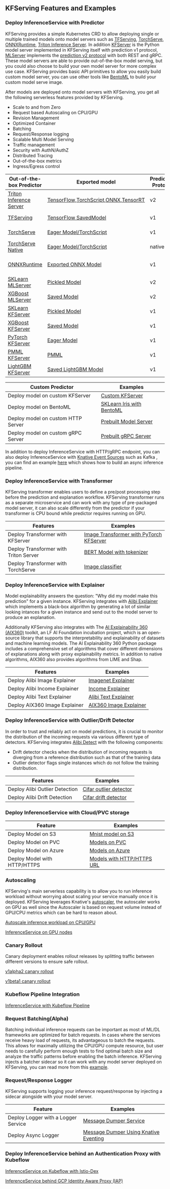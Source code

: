 ## KFServing Features and Examples

### Deploy InferenceService with Predictor
KFServing provides a simple Kubernetes CRD to allow deploying single or multiple trained models onto model servers such as [TFServing](https://www.tensorflow.org/tfx/guide/serving), 
[TorchServe](https://pytorch.org/serve/server.html), [ONNXRuntime](https://github.com/microsoft/onnxruntime), [Triton Inference Server](https://docs.nvidia.com/deeplearning/triton-inference-server/user-guide/docs).
In addition [KFServer](https://github.com/kubeflow/kfserving/tree/master/python/kfserving) is the Python model server implemented in KFServing itself with prediction v1 protocol,
[MLServer](https://github.com/SeldonIO/MLServer) implements the [prediction v2 protocol](https://github.com/kubeflow/kfserving/tree/master/docs/predict-api/v2) with both REST and gRPC.
These model servers are able to provide out-of-the-box model serving, but you could also choose to build your own model server for more complex use case.
KFServing provides basic API primitives to allow you easily build custom model server, you can use other tools like [BentoML](https://docs.bentoml.org/en/latest) to build your custom model serve image.

After models are deployed onto model servers with KFServing, you get all the following serverless features provided by KFServing.
- Scale to and from Zero
- Request based Autoscaling on CPU/GPU
- Revision Management
- Optimized Container
- Batching
- Request/Response logging
- Scalable Multi Model Serving
- Traffic management
- Security with AuthN/AuthZ
- Distributed Tracing
- Out-of-the-box metrics
- Ingress/Egress control

| Out-of-the-box Predictor  | Exported model| Prediction Protocol | HTTP | gRPC | Versions| Examples |
| ------------- | ------------- | ------------- | ------------- | ------------- | ------------- | ------------- |
| [Triton Inference Server](https://github.com/triton-inference-server/server) | [TensorFlow,TorchScript,ONNX,TensorRT](https://docs.nvidia.com/deeplearning/triton-inference-server/user-guide/docs/model_repository.html)| v2 | :heavy_check_mark: | :heavy_check_mark: | [Compatibility Matrix](https://docs.nvidia.com/deeplearning/frameworks/support-matrix/index.html)| [Triton Examples](./v1beta1/triton) |
| [TFServing](https://www.tensorflow.org/tfx/guide/serving) | [TensorFlow SavedModel](https://www.tensorflow.org/guide/saved_model) | v1 | :heavy_check_mark: | :heavy_check_mark: | [TFServing Versions](https://github.com/tensorflow/serving/releases) | [TensorFlow Examples](./v1alpha2/tensorflow)  |
| [TorchServe](https://pytorch.org/serve/server.html) | [Eager Model/TorchScript](https://pytorch.org/docs/master/generated/torch.save.html) | v1 | :heavy_check_mark: | :heavy_check_mark: | 0.3.0 | [TorchServe Examples](./v1beta1/torchserve)  |
| [TorchServe Native](https://pytorch.org/serve/server.html) | [Eager Model/TorchScript](https://pytorch.org/docs/master/generated/torch.save.html) | native | :heavy_check_mark: | :heavy_check_mark: | 0.3.0 | [TorchServe Examples](./v1beta1/custom/torchserve)  |
| [ONNXRuntime](https://github.com/microsoft/onnxruntime)  | [Exported ONNX Model](https://github.com/onnx/tutorials#converting-to-onnx-format) | v1 | :heavy_check_mark: | :heavy_check_mark: | [Compatibility](https://github.com/microsoft/onnxruntime#compatibility) |[ONNX Style Model](./v1alpha2/onnx)  |
| [SKLearn MLServer](https://github.com/SeldonIO/MLServer) | [Pickled Model](https://scikit-learn.org/stable/modules/model_persistence.html) | v2 | :heavy_check_mark: | :heavy_check_mark: | 0.23.1 | [SKLearn Iris V2](./v1beta1/v2/sklearn)  |
| [XGBoost MLServer](https://github.com/SeldonIO/MLServer) | [Saved Model](https://xgboost.readthedocs.io/en/latest/tutorials/saving_model.html) | v2 | :heavy_check_mark: | :heavy_check_mark: | 1.1.1 | [XGBoost Iris V2](./v1beta1/xgboost)  |
| [SKLearn KFServer](https://github.com/kubeflow/kfserving/tree/master/python/sklearnserver) | [Pickled Model](https://scikit-learn.org/stable/modules/model_persistence.html) | v1 | :heavy_check_mark: | -- | 0.20.3 | [SKLearn Iris](./v1beta1/v1/sklearn)  |
| [XGBoost KFServer](https://github.com/kubeflow/kfserving/tree/master/python/xgbserver) | [Saved Model](https://xgboost.readthedocs.io/en/latest/tutorials/saving_model.html) | v1 | :heavy_check_mark: | -- | 0.82 | [XGBoost Iris](./v1alpha2/xgboost)  |
| [PyTorch KFServer](https://github.com/kubeflow/kfserving/tree/master/python/pytorchserver) | [Eager Model](https://pytorch.org/docs/master/generated/torch.save.html) | v1 | :heavy_check_mark: | -- | 1.3.1 |  [PyTorch Cifar10](./v1alpha2/pytorch)  |
| [PMML KFServer](https://github.com/kubeflow/kfserving/tree/master/python/pmmlserver) | [PMML](http://dmg.org/pmml/v4-4-1/GeneralStructure.html) | v1 | :heavy_check_mark: | -- | [PMML4.4.1](https://github.com/autodeployai/pypmml) | [SKLearn PMML](./v1beta1/pmml)  |
| [LightGBM KFServer](https://github.com/kubeflow/kfserving/tree/master/python/lightgbm) | [Saved LightGBM Model](https://lightgbm.readthedocs.io/en/latest/pythonapi/lightgbm.Booster.html#lightgbm.Booster.save_model) | v1 | :heavy_check_mark: | -- | 2.3.1 | [LightGBM Iris](./v1beta1/lightgbm)  |

| Custom Predictor  | Examples |
| ------------- |  ------------- |
| Deploy model on custom KFServer | [Custom KFServer](./v1alpha2/custom/kfserving-custom-model)|
| Deploy model on BentoML | [SKLearn Iris with BentoML](./bentoml)|
| Deploy model on custom HTTP Server  | [Prebuilt Model Server](./v1alpha2/custom/prebuilt-image)|
| Deploy model on custom gRPC Server  | [Prebuilt gRPC Server](./v1alpha2/custom/grpc-server)|

In addition to deploy InferenceService with HTTP/gRPC endpoint, you can also deploy InferenceService with [Knative Event Sources](https://knative.dev/docs/eventing/sources/index.html) such as Kafka
, you can find an example [here](./kafka) which shows how to build an async inference pipeline. 

### Deploy InferenceService with Transformer
KFServing transformer enables users to define a pre/post processing step before the prediction and explanation workflow.
KFServing transformer runs as a separate microservice and can work with any type of pre-packaged model server, it can also 
scale differently from the predictor if your transformer is CPU bound while predictor requires running on GPU. 

| Features  | Examples |
| ------------- | ------------- |
| Deploy Transformer with KFServer | [Image Transformer with PyTorch KFServer](./v1alpha2/transformer/image_transformer)  |
| Deploy Transformer with Triton Server | [BERT Model with tokenizer](./v1beta1/triton/bert)  |
| Deploy Transformer with TorchServe| [Image classifier](./v1beta1/transformer/torchserve_image_transformer)  |

### Deploy InferenceService with Explainer
Model explainability answers the question: "Why did my model make this prediction" for a given instance. KFServing 
integrates with [Alibi Explainer](https://github.com/SeldonIO/alibi) which implements a black-box algorithm by generating a lot of similar looking intances 
for a given instance and send out to the model server to produce an explanation.

Additionally KFServing also integrates with The [AI Explainability 360 (AIX360)](https://ai-explainability-360.org/) toolkit, an LF AI Foundation incubation project, which is an open-source library that supports the interpretability and explainability of datasets and machine learning models. The AI Explainability 360 Python package includes a comprehensive set of algorithms that cover different dimensions of explanations along with proxy explainability metrics. In addition to native algorithms, AIX360 also provides algorithms from LIME and Shap.

| Features  | Examples |
| ------------- | ------------- |
| Deploy Alibi Image Explainer| [Imagenet Explainer](./explanation/alibi/imagenet)  |
| Deploy Alibi Income Explainer| [Income Explainer](./explanation/alibi/income)  |
| Deploy Alibi Text Explainer| [Alibi Text Explainer](./explanation/alibi/moviesentiment) |
| Deploy AIX360 Image Explainer| [AIX360 Image Explainer](./explanation/aix/mnist/README.md) |


### Deploy InferenceService with Outlier/Drift Detector
In order to trust and reliably act on model predictions, it is crucial to monitor the distribution of the incoming
requests via various different type of detectors. KFServing integrates [Alibi Detect](https://github.com/SeldonIO/alibi-detect) with the following components:
- Drift detector checks when the distribution of incoming requests is diverging from a reference distribution such as that of the training data 
- Outlier detector flags single instances which do not follow the training distribution.

| Features  | Examples |
| ------------- | ------------- |
| Deploy Alibi Outlier Detection| [Cifar outlier detector](./outlier-detection/alibi-detect/cifar10) |
| Deploy Alibi Drift Detection| [Cifar drift detector](./drift-detection/alibi-detect/cifar10) |

### Deploy InferenceService with Cloud/PVC storage
| Feature  | Examples |
| ------------- | ------------- |
| Deploy Model on S3| [Mnist model on S3](./storage/s3) |
| Deploy Model on PVC| [Models on PVC](./storage/pvc)  |
| Deploy Model on Azure| [Models on Azure](./storage/azure) |
| Deploy Model with HTTP/HTTPS| [Models with HTTP/HTTPS URL](./storage/uri) |

### Autoscaling
KFServing's main serverless capability is to allow you to run inference workload without worrying about scaling your service manually once it is deployed. KFServing leverages Knative's [autoscaler](https://knative.dev/docs/serving/configuring-autoscaling/),
the autoscaler works on GPU as well since the Autoscaler is based on request volume instead of GPU/CPU metrics which can be hard
 to reason about. 
 
[Autoscale inference workload on CPU/GPU](./autoscaling)

[InferenceService on GPU nodes](./accelerators)

### Canary Rollout
Canary deployment enables rollout releases by splitting traffic between different versions to ensure safe rollout.

[v1alpha2 canary rollout](./v1alpha2/rollouts)

[v1beta1 canary rollout](./v1beta1/rollout)

### Kubeflow Pipeline Integration
[InferenceService with Kubeflow Pipeline](./pipelines)

### Request Batching(Alpha)
Batching individual inference requests can be important as most of ML/DL frameworks are optimized for batch requests.
In cases where the services receive heavy load of requests, its advantageous to batch the requests. This allows for maximally
utilizing the CPU/GPU compute resource, but user needs to carefully perform enough tests to find optimal batch size and analyze 
the traffic patterns before enabling the batch inference. KFServing injects a batcher sidecar so it can work with any model server
deployed on KFServing, you can read more from this [example](./batcher).

### Request/Response Logger
KFServing supports logging your inference request/response by injecting a sidecar alongside with your model server.

| Feature  | Examples |
| ------------- | ------------- |
| Deploy Logger with a Logger Service| [Message Dumper Service](./logger/basic)  |
| Deploy Async Logger| [Message Dumper Using Knative Eventing](./logger/knative-eventing)  |


### Deploy InferenceService behind an Authentication Proxy with Kubeflow
[InferenceService on Kubeflow with Istio-Dex](./istio-dex)

[InferenceService behind GCP Identity Aware Proxy (IAP) ](./gcp-iap)
